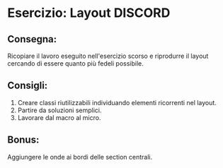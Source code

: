 Esercizio: Layout DISCORD
===

## Consegna:
Ricopiare il lavoro eseguito nell'esercizio scorso e riprodurre il layout cercando di essere quanto più fedeli possibile.

## Consigli:
1. Creare classi riutilizzabili individuando elementi ricorrenti nel layout.
1. Partire da soluzioni semplici.
1. Lavorare dal macro al micro.

## Bonus:
Aggiungere le onde ai bordi delle section centrali.